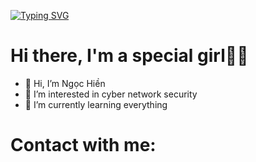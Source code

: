 [![Typing SVG](https://readme-typing-svg.herokuapp.com?color=15E5DB&center=true&vCenter=true&lines=Hello%F0%9F%91%8B+Welcome+to+my+world+%F0%9F%96%96;I'm+Vietnamese!;My+name+is+Hien.;Follow%F0%9F%99%8C+and+contact+to+me%F0%9F%A4%99)](https://git.io/typing-svg)
# Hi there, I'm a special girl🧐🤭
- 👋 Hi, I’m Ngọc Hiền
- 👀 I’m interested in cyber network security 
- 🌱 I’m currently learning everything
# Contact with me:


<!---
neihcogn49520/neihcogn49520 is a ✨ special ✨ repository because its `README.md` (this file) appears on your GitHub profile.
You can click the Preview link to take a look at your changes.
--->
